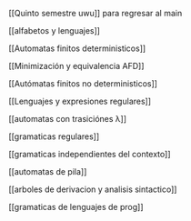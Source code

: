 [[Quinto semestre uwu]] para regresar al main 

[[alfabetos y lenguajes]]

[[Automatas finitos deterministicos]]

[[Minimización y equivalencia AFD]]

[[Autómatas finitos no deterministicos]]

[[Lenguajes y expresiones regulares]]

[[automatas con trasiciónes λ]]

[[gramaticas regulares]]

[[gramaticas independientes del contexto]]

[[automatas de pila]]

[[arboles de derivacion y analisis sintactico]]

[[gramaticas de lenguajes de prog]]